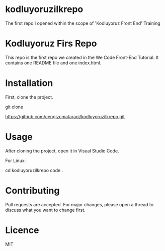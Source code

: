 # kodluyoruzilkrepo

The first repo I opened within the scope of 'Kodluyoruz Front End' Training

# Kodluyoruz Firs Repo

This repo is the first repo we created in the We Code Front-End Tutorial. It contains one README file and one index.html.

# Installation

First, clone the project.

git clone

https://github.com/cengizcmataraci/kodluyoruzilkrepo.git

# Usage

After cloning the project, open it in Visual Studio Code.

For Linux:

cd kodluyoruzilkrepo
code .

# Contributing

Pull requests are accepted. For major changes, please open a thread to discuss what you want to change first.

# Licence

MIT
